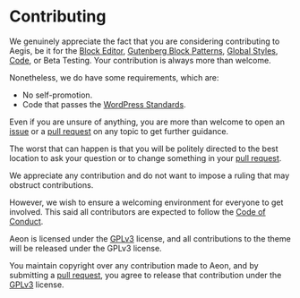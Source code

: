 # Contributing

We genuinely appreciate the fact that you are considering contributing to Aegis, be it for the [Block Editor](https://developer.wordpress.org/themes/getting-started/what-is-a-theme/), [Gutenberg Block Patterns](https://developer.wordpress.org/themes/patterns/), [Global Styles](https://developer.wordpress.org/block-editor/how-to-guides/themes/global-settings-and-styles/), [Code](https://github.com/atmostfear-entertainment/aegis), or Beta Testing. Your contribution is always more than welcome.

Nonetheless, we do have some requirements, which are:

- No self-promotion.
- Code that passes the [WordPress Standards](https://developer.wordpress.org/coding-standards/wordpress-coding-standards/).

Even if you are unsure of anything, you are more than welcome to open an [issue](https://github.com/atmostfear-entertainment/aegis/issues) or a [pull request](https://github.com/atmostfear-entertainment/aegis/pulls) on any topic to get further guidance.

The worst that can happen is that you will be politely directed to the best location to ask your question or to change something in your [pull request](https://github.com/atmostfear-entertainment/aegis/pulls).

We appreciate any contribution and do not want to impose a ruling that may obstruct contributions.

However, we wish to ensure a welcoming environment for everyone to get involved. This said all contributors are expected to follow the [Code of Conduct](https://github.com/atmostfear-entertainment/aegis/blob/main/CODE_OF_CONDUCT.md).

Aeon is licensed under the [GPLv3](https://github.com/atmostfear-entertainment/aegis/blob/main/LICENSE) license, and all contributions to the theme will be released under the GPLv3 license.

You maintain copyright over any contribution made to Aeon, and by submitting a [pull request](https://github.com/atmostfear-entertainment/aegis/pulls), you agree to release that contribution under the [GPLv3](https://github.com/atmostfear-entertainment/aegis/blob/main/LICENSE) license.